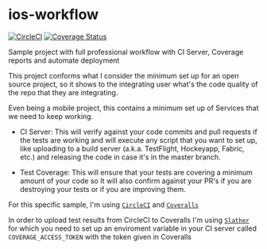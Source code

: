 # ios-workflow

[![CircleCI](https://circleci.com/gh/cerberillo/ios-workflow.svg?style=shield)](https://circleci.com/gh/cerberillo/ios-workflow) [![Coverage Status](https://coveralls.io/repos/github/cerberillo/ios-workflow/badge.svg)](https://coveralls.io/github/cerberillo/ios-workflow)

Sample project with full professional workflow with CI Server, Coverage reports and automate deployment

This project conforms what I consider the minimum set up for an open source project, so it shows to the integrating user what's the code quality of the repo that they are integrating.

Even being a mobile project, this contains a minimum set up of Services that we need to keep working.

* CI Server: This will verify against your code commits and pull requests if the tests are working and will execute any script that you want to set up, like uploading to a build server (a.k.a. TestFlight, Hockeyapp, Fabric, etc.) and releasing the code in case it's in the master branch.

* Test Coverage: This will ensure that your tests are covering a minimum amount of your code so It will also confirm against your PR's if you are destroying your tests or if you are improving them.

For this specific sample, I'm using [`CircleCI`](http://www.circleci.com) and [`Coveralls`](http://www.coveralls.io)

In order to upload test results from CircleCI to Coveralls I'm using [`Slather`](https://github.com/SlatherOrg/slather) for which you need to set up an enviroment variable in your CI server called `COVERAGE_ACCESS_TOKEN` with the token given in Coveralls
